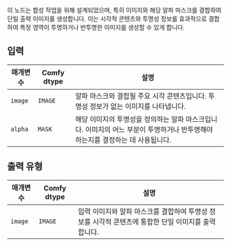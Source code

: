 
이 노드는 합성 작업을 위해 설계되었으며, 특히 이미지와 해당 알파 마스크를 결합하여 단일 출력 이미지를 생성합니다. 이는 시각적 콘텐츠와 투명성 정보를 효과적으로 결합하여 특정 영역이 투명하거나 반투명한 이미지를 생성할 수 있게 합니다.

## 입력

| 매개변수 | Comfy dtype | 설명 |
|-----------|-------------|-------------|
| `image`   | `IMAGE`     | 알파 마스크와 결합될 주요 시각 콘텐츠입니다. 투명성 정보가 없는 이미지를 나타냅니다. |
| `alpha`   | `MASK`      | 해당 이미지의 투명성을 정의하는 알파 마스크입니다. 이미지의 어느 부분이 투명하거나 반투명해야 하는지를 결정하는 데 사용됩니다. |

## 출력 유형

| 매개변수 | Comfy dtype | 설명 |
|-----------|-------------|-------------|
| `image`   | `IMAGE`     | 입력 이미지와 알파 마스크를 결합하여 투명성 정보를 시각적 콘텐츠에 통합한 단일 이미지를 출력합니다. |
